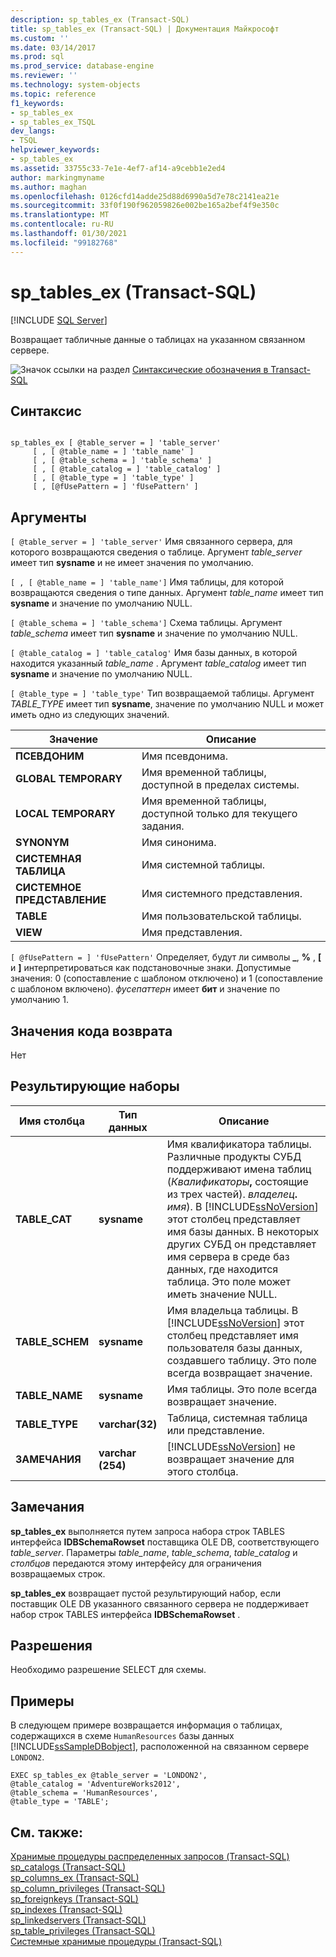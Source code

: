 ```yaml
---
description: sp_tables_ex (Transact-SQL)
title: sp_tables_ex (Transact-SQL) | Документация Майкрософт
ms.custom: ''
ms.date: 03/14/2017
ms.prod: sql
ms.prod_service: database-engine
ms.reviewer: ''
ms.technology: system-objects
ms.topic: reference
f1_keywords:
- sp_tables_ex
- sp_tables_ex_TSQL
dev_langs:
- TSQL
helpviewer_keywords:
- sp_tables_ex
ms.assetid: 33755c33-7e1e-4ef7-af14-a9cebb1e2ed4
author: markingmyname
ms.author: maghan
ms.openlocfilehash: 0126cfd14adde25d88d6990a5d7e78c2141ea21e
ms.sourcegitcommit: 33f0f190f962059826e002be165a2bef4f9e350c
ms.translationtype: MT
ms.contentlocale: ru-RU
ms.lasthandoff: 01/30/2021
ms.locfileid: "99182768"
---
```

# <a name="sp_tables_ex-transact-sql"></a>sp_tables_ex (Transact-SQL)
[!INCLUDE [SQL Server](../../includes/applies-to-version/sqlserver.md)]

  Возвращает табличные данные о таблицах на указанном связанном сервере.  
  
 ![Значок ссылки на раздел](../../database-engine/configure-windows/media/topic-link.gif "Значок ссылки на раздел") [Синтаксические обозначения в Transact-SQL](../../t-sql/language-elements/transact-sql-syntax-conventions-transact-sql.md)  
  
## <a name="syntax"></a>Синтаксис  
  
```  
  
sp_tables_ex [ @table_server = ] 'table_server'   
     [ , [ @table_name = ] 'table_name' ]   
     [ , [ @table_schema = ] 'table_schema' ]  
     [ , [ @table_catalog = ] 'table_catalog' ]   
     [ , [ @table_type = ] 'table_type' ]   
     [ , [@fUsePattern = ] 'fUsePattern' ]  
```  
  
## <a name="arguments"></a>Аргументы  
`[ @table_server = ] 'table_server'` Имя связанного сервера, для которого возвращаются сведения о таблице. Аргумент *table_server* имеет тип **sysname** и не имеет значения по умолчанию.  
  
``[ , [ @table_name = ] 'table_name']`` Имя таблицы, для которой возвращаются сведения о типе данных. Аргумент *table_name* имеет тип **sysname** и значение по умолчанию NULL.  
  
`[ @table_schema = ] 'table_schema']` Схема таблицы. Аргумент *table_schema* имеет тип **sysname** и значение по умолчанию NULL.  
  
`[ @table_catalog = ] 'table_catalog'` Имя базы данных, в которой находится указанный *table_name* . Аргумент *table_catalog* имеет тип **sysname** и значение по умолчанию NULL.  
  
`[ @table_type = ] 'table_type'` Тип возвращаемой таблицы. Аргумент *TABLE_TYPE* имеет тип **sysname**, значение по умолчанию NULL и может иметь одно из следующих значений.  
  
|Значение|Описание|  
|-----------|-----------------|  
|**ПСЕВДОНИМ**|Имя псевдонима.|  
|**GLOBAL TEMPORARY**|Имя временной таблицы, доступной в пределах системы.|  
|**LOCAL TEMPORARY**|Имя временной таблицы, доступной только для текущего задания.|  
|**SYNONYM**|Имя синонима.|  
|**СИСТЕМНАЯ ТАБЛИЦА**|Имя системной таблицы.|  
|**СИСТЕМНОЕ ПРЕДСТАВЛЕНИЕ**|Имя системного представления.|  
|**TABLE**|Имя пользовательской таблицы.|  
|**VIEW**|Имя представления.|  
  
`[ @fUsePattern = ] 'fUsePattern'` Определяет, будут ли символы **_**, **%** , **[** и **]** интерпретироваться как подстановочные знаки. Допустимые значения: 0 (сопоставление с шаблоном отключено) и 1 (сопоставление с шаблоном включено). *фусепаттерн* имеет **бит** и значение по умолчанию 1.  
  
## <a name="return-code-values"></a>Значения кода возврата  
 Нет  
  
## <a name="result-sets"></a>Результирующие наборы  
  
|Имя столбца|Тип данных|Описание|  
|-----------------|---------------|-----------------|  
|**TABLE_CAT**|**sysname**|Имя квалификатора таблицы. Различные продукты СУБД поддерживают имена таблиц (_Квалификаторы_**,** состоящие из трех частей). _владелец_**.** _имя_). В [!INCLUDE[ssNoVersion](../../includes/ssnoversion-md.md)] этот столбец представляет имя базы данных. В некоторых других СУБД он представляет имя сервера в среде баз данных, где находится таблица. Это поле может иметь значение NULL.|  
|**TABLE_SCHEM**|**sysname**|Имя владельца таблицы. В [!INCLUDE[ssNoVersion](../../includes/ssnoversion-md.md)] этот столбец представляет имя пользователя базы данных, создавшего таблицу. Это поле всегда возвращает значение.|  
|**TABLE_NAME**|**sysname**|Имя таблицы. Это поле всегда возвращает значение.|  
|**TABLE_TYPE**|**varchar(32)**|Таблица, системная таблица или представление.|  
|**ЗАМЕЧАНИЯ**|**varchar (254)**|[!INCLUDE[ssNoVersion](../../includes/ssnoversion-md.md)] не возвращает значение для этого столбца.|  
  
## <a name="remarks"></a>Замечания  
 **sp_tables_ex** выполняется путем запроса набора строк TABLES интерфейса **IDBSchemaRowset** поставщика OLE DB, соответствующего *table_server*. Параметры *table_name*, *table_schema*, *table_catalog* и *столбцов* передаются этому интерфейсу для ограничения возвращаемых строк.  
  
 **sp_tables_ex** возвращает пустой результирующий набор, если поставщик OLE DB указанного связанного сервера не поддерживает набор строк TABLES интерфейса **IDBSchemaRowset** .  
  
## <a name="permissions"></a>Разрешения  
 Необходимо разрешение SELECT для схемы.  
  
## <a name="examples"></a>Примеры  
 В следующем примере возвращается информация о таблицах, содержащихся в схеме `HumanResources` базы данных [!INCLUDE[ssSampleDBobject](../../includes/sssampledbobject-md.md)], расположенной на связанном сервере `LONDON2`.  
  
```  
EXEC sp_tables_ex @table_server = 'LONDON2',   
@table_catalog = 'AdventureWorks2012',   
@table_schema = 'HumanResources',   
@table_type = 'TABLE';  
```  
  
## <a name="see-also"></a>См. также:  
 [Хранимые процедуры распределенных запросов &#40;Transact-SQL&#41;](../../relational-databases/system-stored-procedures/distributed-queries-stored-procedures-transact-sql.md)   
 [sp_catalogs &#40;Transact-SQL&#41;](../../relational-databases/system-stored-procedures/sp-catalogs-transact-sql.md)   
 [sp_columns_ex &#40;Transact-SQL&#41;](../../relational-databases/system-stored-procedures/sp-columns-ex-transact-sql.md)   
 [sp_column_privileges &#40;Transact-SQL&#41;](../../relational-databases/system-stored-procedures/sp-column-privileges-transact-sql.md)   
 [sp_foreignkeys &#40;Transact-SQL&#41;](../../relational-databases/system-stored-procedures/sp-foreignkeys-transact-sql.md)   
 [sp_indexes &#40;Transact-SQL&#41;](../../relational-databases/system-stored-procedures/sp-indexes-transact-sql.md)   
 [sp_linkedservers (Transact-SQL)](../../relational-databases/system-stored-procedures/sp-linkedservers-transact-sql.md)   
 [sp_table_privileges &#40;Transact-SQL&#41;](../../relational-databases/system-stored-procedures/sp-table-privileges-transact-sql.md)   
 [Системные хранимые процедуры (Transact-SQL)](../../relational-databases/system-stored-procedures/system-stored-procedures-transact-sql.md)  
  
  
